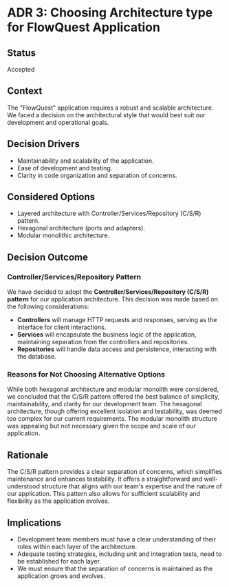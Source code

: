 # ADR 3: Choosing Architecture type for FlowQuest Application

## Status
Accepted

## Context
The "FlowQuest" application requires a robust and scalable architecture. We faced a decision on the architectural style that would best suit our development and operational goals.

## Decision Drivers
- Maintainability and scalability of the application.
- Ease of development and testing.
- Clarity in code organization and separation of concerns.

## Considered Options
- Layered architecture with Controller/Services/Repository (C/S/R) pattern.
- Hexagonal architecture (ports and adapters).
- Modular monolithic architecture.

## Decision Outcome

### Controller/Services/Repository Pattern
We have decided to adopt the **Controller/Services/Repository (C/S/R) pattern** for our application architecture. This decision was made based on the following considerations:

- **Controllers** will manage HTTP requests and responses, serving as the interface for client interactions.
- **Services** will encapsulate the business logic of the application, maintaining separation from the controllers and repositories.
- **Repositories** will handle data access and persistence, interacting with the database.

### Reasons for Not Choosing Alternative Options
While both hexagonal architecture and modular monolith were considered, we concluded that the C/S/R pattern offered the best balance of simplicity, maintainability, and clarity for our development team. The hexagonal architecture, though offering excellent isolation and testability, was deemed too complex for our current requirements. The modular monolith structure was appealing but not necessary given the scope and scale of our application.

## Rationale
The C/S/R pattern provides a clear separation of concerns, which simplifies maintenance and enhances testability. It offers a straightforward and well-understood structure that aligns with our team's expertise and the nature of our application. This pattern also allows for sufficient scalability and flexibility as the application evolves.

## Implications
- Development team members must have a clear understanding of their roles within each layer of the architecture.
- Adequate testing strategies, including unit and integration tests, need to be established for each layer.
- We must ensure that the separation of concerns is maintained as the application grows and evolves.
